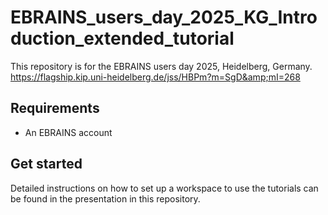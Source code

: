# EBRAINS_users_day_2025_KG_Introduction_extended_tutorial
This repository is for the EBRAINS users day 2025, Heidelberg, Germany. https://flagship.kip.uni-heidelberg.de/jss/HBPm?m=SgD&amp;mI=268

## Requirements
- An EBRAINS account

## Get started
Detailed instructions on how to set up a workspace to use the tutorials can be found in the presentation in this repository.
